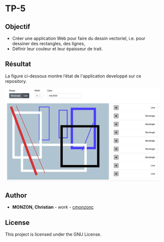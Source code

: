 # TP-5

## Objectif

- Créer une application Web pour faire du dessin vectoriel, i.e. pour dessiner des rectangles, des lignes, 
- Définir leur couleur et leur épaisseur de trait. 

## Résultat 

La figure ci-dessous montre l’état de l'application developpé sur ce repository.

![model3](https://github.com/cmonzonc/tpWeb2017/blob/develop/resources/tp5.png?raw=true)

## Author

* **MONZON, Christian** - *work* - [cmonzonc](https://github.com/cmonzonc)


## License

This project is licensed under the GNU License.
